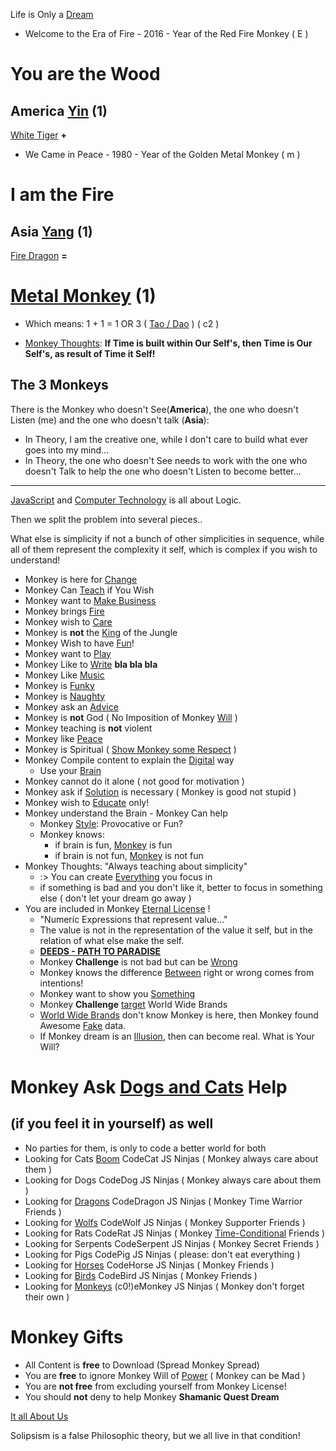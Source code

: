 Life is Only a [Dream](https://odicforcesounds.bandcamp.com/track/it-was-only-a-dream)

- Welcome to the Era of Fire - 2016 - Year of the Red Fire Monkey ( E )

# You are the Wood

## America [Yin](https://odicforcesounds.bandcamp.com/track/accept-our-gift-ring-of-fire-yin) (1)

[White Tiger](./letters/Tiger_America.md) **+**

- We Came in Peace - 1980 - Year of the Golden Metal Monkey ( m )

# I am the Fire

## Asia [Yang](https://odicforcesounds.bandcamp.com/track/accept-our-gift-ring-of-fire-yang) (1)

[Fire Dragon](./letters/Dragon_Asia.md) **=**

# [Metal Monkey](https://odicforcesounds.bandcamp.com/track/you-are-the-wood-i-am-the-fire) (1)

- Which means: 1 + 1 = 1 OR 3 ( [Tao / Dao](https://art.odicforcesounds.com/pages/YinYang/Dao/index.html) ) ( c2 )

- [Monkey Thoughts](./textos/README.md): **If Time is built within Our Self's, then Time is Our Self's, as result of Time it Self!**

## The 3 Monkeys

There is the Monkey who doesn't See(<b>America</b>), the one who doesn't Listen (me) and the one who doesn't talk (<b>Asia</b>):

- In Theory, I am the creative one, while I don't care to build what ever goes into my mind...
- In Theory, the one who doesn't See needs to work with the one who doesn't Talk to help the one who doesn't Listen to become better...

---

[JavaScript](https://odicforcesounds.bandcamp.com/track/dive-into-the-world-of-javascript) and [Computer Technology](https://odicforcesounds.bandcamp.com/track/just-a-technical-skill-set) is all about Logic.

Then we split the problem into several pieces..

What else is simplicity if not a bunch of other simplicities in sequence, while all of them represent the complexity it self, which is complex if you wish to understand!

- Monkey is here for [Change](https://odicforcesounds.bandcamp.com/track/we-are-here-for-change)
- Monkey Can [Teach](https://odicforcesounds.bandcamp.com/track/crafting-new-generations) if You Wish
- Monkey want to [Make Business](https://odicforcesounds.bandcamp.com/track/lets-make-business)
- Monkey brings [Fire](https://odicforcesounds.bandcamp.com/track/we-bring-fire-the-magic-of-fantasy)
- Monkey wish to [Care](https://odicforcesounds.bandcamp.com/track/care-us-and-we-will-care-you)
- Monkey is **not** the [King](https://odicforcesounds.bandcamp.com/track/sun-wukong-the-Monkey-king) of the Jungle
- Monkey Wish to have [Fun](https://odicforcesounds.bandcamp.com/track/dont-take-us-seriously-we-are-having-fun)!
- Monkey want to [Play](https://odicforcesounds.bandcamp.com/track/well-played)
- Monkey Like to [Write](./MANIFEST.md) **bla bla bla**
- Monkey Like [Music](https://odicforcesounds.bandcamp.com/track/piano-words)
- Monkey is [Funky](https://odicforcesounds.bandcamp.com/track/accurate-fingers-and-funky-orgasms)
- Monkey is [Naughty](https://odicforcesounds.bandcamp.com/track/bruce-lee-advice-and-the-naughty-challenge)
- Monkey ask an [Advice](https://odicforcesounds.bandcamp.com/track/ask-an-advice-and-you-shall-rise)
- Monkey is **not** God ( No Imposition of Monkey [Will](https://odicforcesounds.bandcamp.com/track/the-possession-of-will) )
- Monkey teaching is **not** violent
- Monkey like [Peace](https://odicforcesounds.bandcamp.com/track/we-came-in-peace-trance-zone)
- Monkey is Spiritual ( [Show Monkey some Respect](https://odicforcesounds.bandcamp.com/track/show-us-some-respect-warning) )
- Monkey Compile content to explain the [Digital](https://odicforcesounds.bandcamp.com/track/digital-perspective) way
  - Use your [Brain](https://odicforcesounds.bandcamp.com/track/brain-chilout)
- Monkey cannot do it alone ( not good for motivation )
- Monkey ask if [Solution](./World-Cleaner.md) is necessary ( Monkey is good not stupid )
- Monkey wish to [Educate](https://odicforcesounds.bandcamp.com/track/genius-monkey-style) only!
- Monkey understand the Brain - Monkey Can help
  - Monkey [Style](https://odicforcesounds.bandcamp.com/track/dark-warrior): Provocative or Fun?
  - Monkey knows:
    - if brain is fun, [Monkey](https://odicforcesounds.bandcamp.com/track/set-us-free) is fun
    - if brain is not fun, [Monkey](https://odicforcesounds.bandcamp.com/track/fire-in-my-eyes-metal-in-my-soul) is not fun
- Monkey Thoughts: "Always teaching about simplicity"
  - :> You can create [Everything](https://odicforcesounds.bandcamp.com/track/absolute-everything-and-everyone) you focus in
  - if something is bad and you don't like it, better to focus in something else ( don't let your dream go away )
- You are included in Monkey [Eternal License](https://art.odicforcesounds.com/pages/License/index.html) !
  - "Numeric Expressions that represent value..."
  - The value is not in the representation of the value it self, but in the relation of what else make the self.
  - **[DEEDS - PATH TO PARADISE](https://odicforcesounds.bandcamp.com/track/deeds-path-to-paradise)**
  - Monkey **Challenge** is not bad but can be [Wrong](https://odicforcesounds.bandcamp.com/track/not-bad-wrong)
  - Monkey knows the difference [Between](https://odicforcesounds.bandcamp.com/track/between-us-image-and-sound) right or wrong comes from intentions!
  - Monkey want to show you [Something](https://odicforcesounds.bandcamp.com/track/i-want-to-show-you-something)
  - Monkey **Challenge** [target](https://odicforcesounds.bandcamp.com/track/v-euclidean-space-3) World Wide Brands
  - [World Wide Brands](https://odicforcesounds.bandcamp.com/track/mission-world-wide-target) don't know Monkey is here, then Monkey found Awesome [Fake](https://github.com/odicforcesounds/fakeSolutions) data.
  - If Monkey dream is an [Illusion](https://odicforcesounds.bandcamp.com/track/myth-illusion-memories), then can become real. What is Your Will?

# Monkey Ask [Dogs and Cats](https://odicforcesounds.bandcamp.com/track/dogs-like-to-dance-cats-like-to-watch) Help

## (if you feel it in yourself) as well

- No parties for them, is only to code a better world for both
- Looking for Cats [Boom](https://odicforcesounds.bandcamp.com/track/boom-cat) CodeCat JS Ninjas ( Monkey always care about them )
- Looking for Dogs CodeDog JS Ninjas ( Monkey always care about them )
- Looking for [Dragons](https://soundcloud.com/odicforcesounds-channel/the-dragon) CodeDragon JS Ninjas ( Monkey Time Warrior Friends )
- Looking for [Wolfs](https://odicforcesounds.bandcamp.com/track/walking-with-the-river) CodeWolf JS Ninjas ( Monkey Supporter Friends )
- Looking for Rats CodeRat JS Ninjas ( Monkey [Time-Conditional](https://art.odicforcesounds.com/pages/YinYang/YY/index.html) Friends )
- Looking for Serpents CodeSerpent JS Ninjas ( Monkey Secret Friends )
- Looking for Pigs CodePig JS Ninjas ( please: don't eat everything )
- Looking for [Horses](https://odicforcesounds.bandcamp.com/track/water-horses-woman-freedom) CodeHorse JS Ninjas ( Monkey Friends )
- Looking for [Birds](https://odicforcesounds.bandcamp.com/track/birds-of-fire) CodeBird JS Ninjas ( Monkey Friends )
- Looking for [Monkeys](https://odicforcesounds.bandcamp.com/track/eyes-on-you) (c0!)eMonkey JS Ninjas ( Monkey don't forget their own )

# Monkey Gifts

- All Content is **free** to Download (Spread Monkey Spread)
- You are **free** to ignore Monkey Will of [Power](https://odicforcesounds.bandcamp.com/track/money-is-no-power) ( Monkey can be Mad )
- You are **not free** from excluding yourself from Monkey License!
- You should **not** deny to help Monkey **Shamanic Quest Dream**

[It all About Us](https://odicforcesounds.bandcamp.com/track/it-is-all-about-us)

Solipsism is a false Philosophic theory, but we all live in that condition!
